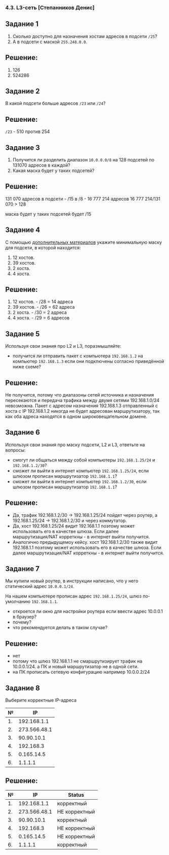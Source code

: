 ### 4.3. L3-сеть [Степанников Денис]
## Задание 1
1. Сколько доступно для назначения хостам адресов в подсети `/25`?
2. А в подсети с маской `255.248.0.0`. 

## Решение:
1. 126
2. 524286


## Задание 2
В какой подсети больше адресов `/23` или `/24`?


## Решение:
`/23` - 510 против 254


## Задание 3
1. Получится ли разделить диапазон `10.0.0.0/8` на 128 подсетей по 131070 адресов в каждой?
2. Какая маска будет у таких подсетей?


## Решение:
131 070 адресов в подсети - /15
в /8 - 16 777 214 адресов
16 777 214/131 070 > 128

маска будет у таких подсетей будет /15


## Задание 4
С помощью [дополнительных материалов](https://habr.com/ru/post/314484/) укажите минимальную маску для подсети, в которой находится:

1. 12 хостов. 
2. 39 хостов.
3. 2 хоста.
4. 4 хоста.


## Решение:
1. 12 хостов. - /28	=	14	адреса
2. 39 хостов. - /26	=	62 адреса
3. 2 хоста. - /30	=	2 адреса
4. 4 хоста. - /29	=	6 адресов


## Задание 5
Используя свои знания про L2 и L3, поразмышляйте:

 - получится ли отправить пакет с компьютера `192.168.1.2` на компьютер `192.168.1.3` если они подключены согласно приведённой ниже схеме?


## Решение:
Не получится, потому что диапазоны сетей источника и назначения пересекаются и передача трафика между двумя сетями 192.168.1.0/24 невозможна. Пакет с адресом назначения 192.168.1.3 отправленный с хоста с IP 192.168.1.2 никогда не будет адресован маршрутизатору, так как оба адреса находятся в одном широковещательном домене.


## Задание 6
Используя свои знания про маску подсети, L2 и L3, ответьте на вопросы:

- смогут ли общаться между собой компьютеры `192.168.1.25/24` и `192.168.1.2/30`?
- сможет ли выйти в интернет компьютер `192.168.1.25/24`, если шлюзом прописан маршрутизатор `192.168.1.1`?
- сможет ли выйти в интернет компьютер `192.168.1.2/30`, если шлюзом прописан маршрутизатор `192.168.1.1`?

## Решение:
-	Да, трафик 192.168.1.2/30 -> 192.168.1.25/24 пойдет через роутер, а 192.168.1.25/24 -> 192.168.1.2/30 и через коммутатор. 
-	Да, хост 192.168.1.25/24 видит 192.168.1.1 поэтому может использовать его в качестве шлюза. Если далее маршрутизация/NAT корреткны - в интернет выйти получится.
-	Аналогично предыдущемоу кейсу. хост 192.168.1.2/30 также видит 192.168.1.1 поэтому может использовать его в качестве шлюза. Если далее маршрутизация/NAT корреткны - в интернет выйти получится.

## Задание 7
Мы купили новый роутер, в инструкции написано, что у него статический адрес `10.0.0.1/24`.

На нашем компьютере прописан адрес `192.168.1.25/24`, шлюз по-умолчанию `192.168.1.1`.

- откроется ли окно для настройки роутера если ввести адрес 10.0.0.1 в браузер?
- почему?
- что рекомендуется делать в таком случае?

## Решение:
- нет
- потому что шлюз 192.168.1.1 не смаршрутизирует трафик на 10.0.0.1/24. а ПК и новый маршрутизатор не в одной сети.
- на ПК прописать сетевую конфигурацию например 10.0.0.2/24


## Задание 8
Выберите корректные IP-адреса

| № | IP |
| -------- | -------- |
| 1. | 192.168.1.1 |
| 2. | 273.566.48.1 |
| 3. | 90.90.10.1 |
| 4. | 192.168.3 |
| 5. | 0.165.14.5 |
| 6. | 1.1.1.1 |


## Решение:
| № | IP |	Status	|
| -------- | -------- |	----------------	|
| 1. | 192.168.1.1 |	корректный
| 2. | 273.566.48.1 |	НЕ корректный
| 3. | 90.90.10.1 |		корректный
| 4. | 192.168.3 |		НЕ корректный
| 5. | 0.165.14.5 |		НЕ корректный
| 6. | 1.1.1.1 |		корректный